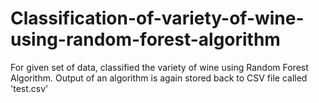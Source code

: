 # Classification-of-variety-of-wine-using-random-forest-algorithm
For given set of data, classified the variety of wine using Random Forest Algorithm. 
Output of an algorithm is again stored back to CSV file called 'test.csv'
